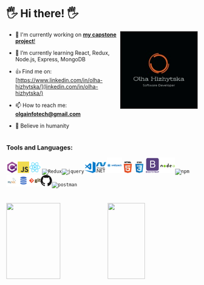 



  <h1> 🖐 Hi there! 🖐 </h1>
  
  <img src="header.jpg" border="2px #ffffff solid" height="200px" width="200px" align="right">
 
                          
-  📍  I'm currently working on <a href="https://github.com/OlgaHi/Union">**my capstone project**!</a>
- 🌱 I’m currently learning React, Redux, Node.js, Express, MongoDB
- 👍 Find me on: [https://www.linkedin.com/in/olha-hizhytska/](linkedin.com/in/olha-hizhytska/)

- 📫 How to reach me: **olgainfotech@gmail.com**
- 🤝 Believe in humanity 



#
### Tools and Languages:

<img src="https://raw.githubusercontent.com/devicons/devicon/master/icons/csharp/csharp-original.svg" alt="csharp" width="30" /></code><code><img alt="JavaScript" width="30px" src="https://raw.githubusercontent.com/github/explore/80688e429a7d4ef2fca1e82350fe8e3517d3494d/topics/javascript/javascript.png" /></code><code><img alt="React" width="30px" src="https://raw.githubusercontent.com/devicons/devicon/master/icons/react/react-original.svg" /></code>
<code><img alt="Redux" width="30px" src="https://raw.githubusercontent.com/DanielAdeyemi/devicon/master/icons/redux/redux-original.svg" /></code><code><img alt="jquery" src="https://raw.githubusercontent.com/DanielAdeyemi/devicon/master/icons/jquery/jquery-original-wordmark.svg" width="30"/></code><code><img alt="Visual Studio Code" width="30px" src="https://raw.githubusercontent.com/github/explore/80688e429a7d4ef2fca1e82350fe8e3517d3494d/topics/visual-studio-code/visual-studio-code.png" /></code><code><img src="https://raw.githubusercontent.com/devicons/devicon/master/icons/dot-net/dot-net-original-wordmark.svg" alt="dotnet" width="30"/></code><code><img src="https://raw.githubusercontent.com/devicons/devicon/d00d0969292a6569d45b06d3f350f463a0107b0d/icons/webpack/webpack-original-wordmark.svg" alt="webpack" width="40"/></code><code><img alt="HTML5" width="30px" src="https://raw.githubusercontent.com/github/explore/80688e429a7d4ef2fca1e82350fe8e3517d3494d/topics/html/html.png" /></code><code><img alt="CSS3" width="30px" src="https://raw.githubusercontent.com/github/explore/80688e429a7d4ef2fca1e82350fe8e3517d3494d/topics/css/css.png" /></code><code><img src="https://raw.githubusercontent.com/devicons/devicon/master/icons/bootstrap/bootstrap-plain-wordmark.svg" alt="bootstrap" width="40" height="40"/><img src="https://raw.githubusercontent.com/devicons/devicon/master/icons/nodejs/nodejs-original-wordmark.svg" alt="nodejs" width="40"/></code><code><img alt="npm" src="https://raw.githubusercontent.com/DanielAdeyemi/devicon/master/icons/npm/npm-original-wordmark.svg" width="30" /></code><code><img alt="MySQL" width="30px" src="https://raw.githubusercontent.com/github/explore/80688e429a7d4ef2fca1e82350fe8e3517d3494d/topics/mysql/mysql.png" /></code><code><img alt="SQL" width="30px" src="https://raw.githubusercontent.com/github/explore/80688e429a7d4ef2fca1e82350fe8e3517d3494d/topics/sql/sql.png" /></code><code><img alt="Git" width="30px" src="https://raw.githubusercontent.com/github/explore/80688e429a7d4ef2fca1e82350fe8e3517d3494d/topics/git/git.png" /></code><code><img alt="GitHub" width="30px" src="https://raw.githubusercontent.com/github/explore/78df643247d429f6cc873026c0622819ad797942/topics/github/github.png" /></code><code><img src="https://www.vectorlogo.zone/logos/getpostman/getpostman-icon.svg" alt="postman" width="30"/></code>

#

<img height="200px" src="https://github-readme-stats.vercel.app/api/?username=OlgaHi&show_icons=true&count_private=true&theme=vision-friendly-dark" width="53%" /><img height="200px" src="https://github-readme-stats.vercel.app/api/top-langs/?username=OlgaHi&layout=compact&theme=vision-friendly-dark" width="44%"/>

